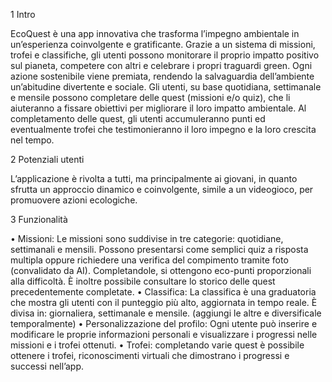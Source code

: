 1 Intro

EcoQuest è una app innovativa che trasforma l’impegno ambientale in un’esperienza coinvolgente e gratificante. Grazie a un sistema di missioni, trofei e classifiche, gli utenti possono monitorare il proprio impatto positivo sul pianeta, competere con altri e celebrare i propri traguardi green. Ogni azione sostenibile viene premiata, rendendo la salvaguardia dell’ambiente un’abitudine divertente e sociale. Gli utenti, su base quotidiana, settimanale e mensile possono completare delle quest (missioni e/o quiz), che li aiuteranno a fissare obiettivi per migliorare il loro impatto ambientale. Al completamento delle quest, gli utenti accumuleranno punti ed eventualmente trofei che testimonieranno il loro impegno e la loro crescita nel tempo.


2 Potenziali utenti

L’applicazione è rivolta a tutti, ma principalmente ai giovani, in quanto sfrutta un approccio
dinamico e coinvolgente, simile a un videogioco, per promuovere azioni ecologiche.
 

3 Funzionalità

•	Missioni: Le missioni sono suddivise in tre categorie: quotidiane, settimanali e mensili. Possono presentarsi come semplici quiz a risposta multipla oppure richiedere una verifica del compimento tramite foto (convalidato da AI). Completandole, si ottengono eco-punti proporzionali alla difficoltà. È inoltre possibile consultare lo storico delle quest precedentemente completate.
•	Classifica: La classifica è una graduatoria che mostra gli utenti con il punteggio più alto, aggiornata in tempo reale. È divisa in: giornaliera, settimanale e mensile. (aggiungi le altre e diversificale temporalmente)
•	Personalizzazione del profilo: Ogni utente può inserire e modificare le proprie informazioni personali e visualizzare i progressi nelle missioni e i trofei ottenuti.
•	Trofei: completando varie quest è possibile ottenere i trofei, riconoscimenti virtuali che dimostrano i progressi e successi nell’app.
